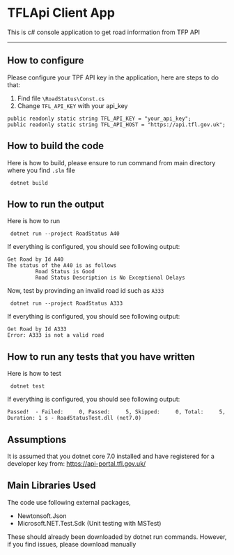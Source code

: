 # TFLApi Client App
This is c# console application to get road information from TFP API

****
## How to configure
Please configure your TPF API key in the application, here are steps to do that: 
1. Find file `\RoadStatus\Const.cs`
2. Change `TFL_API_KEY` with your api_key
``` 
public readonly static string TFL_API_KEY = "your_api_key";
public readonly static string TFL_API_HOST = "https://api.tfl.gov.uk";        
```

## How to build the code
Here is how to build, please ensure to run command from main directory where you find `.sln` file

` dotnet build`

## How to run the output
Here is how to run

` dotnet run --project RoadStatus A40`

If everything is configured, you should see following output:
```
Get Road by Id A40
The status of the A40 is as follows
         Road Status is Good
         Road Status Description is No Exceptional Delays
```

Now, test by provinding an invalid road id such as `A333`

` dotnet run --project RoadStatus A333`

If everything is configured, you should see following output:
```
Get Road by Id A333
Error: A333 is not a valid road
```

## How to run any tests that you have written
Here is how to test

` dotnet test`

If everything is configured, you should see following output:
```
Passed!  - Failed:     0, Passed:     5, Skipped:     0, Total:     5, Duration: 1 s - RoadStatusTest.dll (net7.0)
```

## Assumptions
It is assumed that you dotnet core 7.0 installed and have registered for a developer key from: https://api-portal.tfl.gov.uk/ 

## Main Libraries Used
The code use following external packages,
-  Newtonsoft.Json
-  Microsoft.NET.Test.Sdk (Unit testing with MSTest)

These should already been downloaded by dotnet run commands. However, if you find issues, please download manually 

